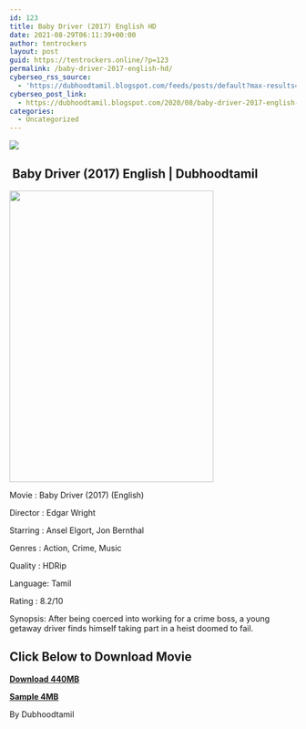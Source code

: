 ```yaml
---
id: 123
title: Baby Driver (2017) English HD
date: 2021-08-29T06:11:39+00:00
author: tentrockers
layout: post
guid: https://tentrockers.online/?p=123
permalink: /baby-driver-2017-english-hd/
cyberseo_rss_source:
  - 'https://dubhoodtamil.blogspot.com/feeds/posts/default?max-results=150&start-index=151'
cyberseo_post_link:
  - https://dubhoodtamil.blogspot.com/2020/08/baby-driver-2017-english-hd.html
categories:
  - Uncategorized
---
```

<div class="media_block">
  <img src="https://1.bp.blogspot.com/-LR4kERsrS1E/XzfTe7N-DMI/AAAAAAAACBk/x5NoEbCZAgEgtL-dBNWCdOQ5GLUjLmpQACNcBGAsYHQ/s72-w358-h512-c/9441edc30997057f181eeac429ef595a.jpg" class="media_thumbnail" />
</div>

## &nbsp;Baby Driver (2017) English | Dubhoodtamil

<div class="separator">
  <a href="https://1.bp.blogspot.com/-LR4kERsrS1E/XzfTe7N-DMI/AAAAAAAACBk/x5NoEbCZAgEgtL-dBNWCdOQ5GLUjLmpQACNcBGAsYHQ/s2048/9441edc30997057f181eeac429ef595a.jpg" imageanchor="1"><img loading="lazy" border="0" data-original-height="2048" data-original-width="1434" height="512" src="https://1.bp.blogspot.com/-LR4kERsrS1E/XzfTe7N-DMI/AAAAAAAACBk/x5NoEbCZAgEgtL-dBNWCdOQ5GLUjLmpQACNcBGAsYHQ/w358-h512/9441edc30997057f181eeac429ef595a.jpg" width="358" /></a>
</div>

Movie	<span></span>:	<span></span>Baby Driver (2017) (English)

Director	<span></span>:	<span></span>Edgar Wright

Starring	<span></span>:	<span></span>Ansel Elgort, Jon Bernthal

Genres	<span></span>:	<span></span>Action, Crime, Music

Quality	<span></span>:	<span></span>HDRip

Language:	<span></span>Tamil

Rating	<span></span>:	<span></span>8.2/10

Synopsis: After being coerced into working for a crime boss, a young getaway driver finds himself taking part in a heist doomed to fail.

## **<span>Click Below to Download Movie</span>**

**<span><a href="https://oncehelp.com/baby-driver" target="_blank" rel="noopener">Download 440MB</a></span>**

<span><b><a href="http://d2.uptofiles.site//files/Hollywood%20Movies%20(English)/Baby%20Driver%20(2017)%20(English)/Baby%20Driver%20(2017)%20Sample%20(640x360).mp4" target="_blank" rel="noopener">Sample 4MB</a></b></span>

By Dubhoodtamil